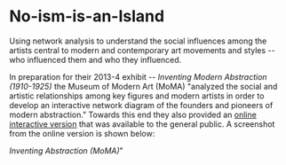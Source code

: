 # No-ism-is-an-Island
Using network analysis to understand the social influences among the artists central to modern and contemporary art movements and styles -- who influenced them and who they influenced.

In preparation for their 2013-4 exhibit -- <i>Inventing Modern Abstraction (1910-1925)</i> the Museum of Modern Art (MoMA) "analyzed the social and artistic relationships among key figures and modern artists in order to develop an interactive network diagram of the founders and pioneers of modern abstraction." Towards this end they also provided an <a href="https://www.moma.org/interactives/exhibitions/2012/inventingabstraction/?page=connections">online interactive version</a> that was available to the general public. A screenshot from the online version is shown below:

*Inventing Abstraction (MoMA)*"


